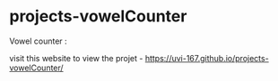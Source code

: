 # projects-vowelCounter

Vowel counter :

visit this website to view the projet - https://uvi-167.github.io/projects-vowelCounter/
